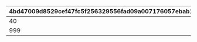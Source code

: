 |4bd47009d8529cef47fc5f256329556fad09a007176057ebab15fae33d462cf2|ac2bc22e134d7de779f56bccfdfaf6423853f152759e17a79376bfaa839fac4f|758d225f8c5c9c99d645523b8e8e8d44a43a482ee089ad5594081741556196b8|8b513006bff194bce6e309b75aaaaac281b3e78a8bb45d35f8d8cfbbb6a1b367|e816f40131ae9457295d18bc29061272670496dea3955af022023f05ffb28e1b|
| --- | --- | --- | --- | --- |
|40|9|2|1|1|
|999|10|2|1|2|